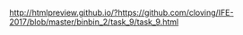 http://htmlpreview.github.io/?https://github.com/cloving/IFE-2017/blob/master/binbin_2/task_9/task_9.html